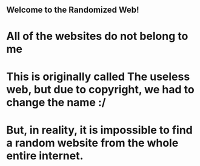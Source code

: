 ## Welcome to the Randomized Web!
# All of the websites do not belong to me
# This is originally called The useless web, but due to copyright, we had to change the name :/
# But, in reality, it is impossible to find a random website from the whole entire internet.
